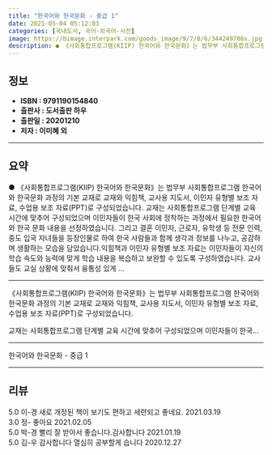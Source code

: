 ```yaml
---
title: "한국어와 한국문화 - 중급 1"
date: 2021-05-04 05:12:03
categories: [국내도서, 국어-외국어-사전]
image: https://bimage.interpark.com/goods_image/9/7/0/6/344249706s.jpg
description: ● 《사회통합프로그램(KIIP) 한국어와 한국문화》는 법무부 사회통합프로그램 한국어와 한국문화 과정의 기본 교재로 교재와 익힘책, 교사용 지도서, 이민자 유형별 보조 자료, 수업용 보조 자료(PPT)로 구성되었습니다. 교재는 사회통합프로그램 단계별 교육 시간에 맞추어 구성되었으며 이민
---
```


## **정보**

- **ISBN : 9791190154840**
- **출판사 : 도서출판 하우**
- **출판일 : 20201210**
- **저자 : 이미혜 외**

------



## **요약**

●  《사회통합프로그램(KIIP) 한국어와 한국문화》는 법무부 사회통합프로그램 한국어와 한국문화 과정의 기본 교재로 교재와 익힘책, 교사용 지도서, 이민자 유형별 보조 자료, 수업용 보조 자료(PPT)로 구성되었습니다. 교재는 사회통합프로그램 단계별 교육 시간에 맞추어 구성되었으며 이민자들이 한국 사회에 정착하는 과정에서 필요한 한국어와 한국 문화 내용을 선정하였습니다. 그리고 결혼 이민자, 근로자, 유학생 등 전문 인력, 중도 입국 자녀들을 등장인물로 하여 한국 사람들과 함께 생각과 정보를 나누고, 공감하며 생활하는 모습을 담았습니다.익힘책과 이민자 유형별 보조 자료는 이민자들이 자신의 학습 속도와 능력에 맞게 학습 내용을 복습하고 보완할 수 있도록 구성하였습니다. 교사들도 교실 상황에 맞춰서 융통성 있게 ...

------

《사회통합프로그램(KIIP) 한국어와 한국문화》는 법무부 사회통합프로그램 한국어와 한국문화 과정의 기본 교재로 교재와 익힘책, 교사용 지도서, 이민자 유형별 보조 자료, 수업용 보조 자료(PPT)로 구성되었습니다.

교재는 사회통합프로그램 단계별 교육 시간에 맞추어 구성되었으며 이민자들이 한국... 

------


한국어와 한국문화 - 중급 1 

------


## **리뷰** 

5.0 이-경 새로 개정된 책이 보기도 편하고 세련되고 좋네요. 2021.03.19 <br/>3.0 정- 좋아요  2021.02.05 <br/>5.0 박-경 빨리 잘 받아서 좋습니다.감사합니다  2021.01.19 <br/>5.0 김-우 감사합니다 
열심히 공부할게 습니다 2020.12.27 <br/>
